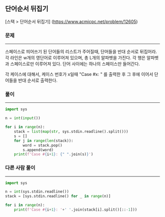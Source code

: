 ## 단어순서 뒤집기

[스택 > 단어순서 뒤집기] (https://www.acmicpc.net/problem/12605)

### 문제
---
스페이스로 띄어쓰기 된 단어들의 리스트가 주어질때, 단어들을 반대 순서로 뒤집어라. 각 라인은 w개의 영단어로 이루어져 있으며, 총 L개의 알파벳을 가진다. 각 행은 알파벳과 스페이스로만 이루어져 있다. 단어 사이에는 하나의 스페이스만 들어간다.

각 케이스에 대해서, 케이스 번호가 x일때  "Case #x: " 를 출력한 후 그 후에 이어서 단어들을 반대 순서로 출력한다.

### 풀이
---
```python
import sys

n = int(input())

for i in range(n):
    stack = list(map(str, sys.stdin.readline().split()))
    s = []
    for j in range(len(stack)):
        word = stack.pop()
        s.append(word)
    print(f'Case #{i+1}: {" ".join(s)}')
```

### 다른 사람 풀이
---
```python
import sys

n = int(sys.stdin.readline())
stack = [sys.stdin.readline() for _ in range(n)]

for i in range(n):
    print(f'Case #{i+1}: '+' '.join(stack[i].split()[::-1]))
```